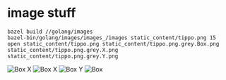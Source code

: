 # image stuff

```shell
bazel build //golang/images
bazel-bin/golang/images/images_/images static_content/tippo.png 15
open static_content/tippo.png static_content/tippo.png.grey.Box.png static_content/tippo.png.grey.X.png static_content/tippo.png.grey.Y.png
```

![Box X](../../../../static_content/tippo.png.png)
![Box X](../../../../static_content/tippo.png.grey.X.png)
![Box Y](../../../../static_content/tippo.png.grey.Y.png)
![Box](../../../../static_content/tippo.png.grey.Box.png)
